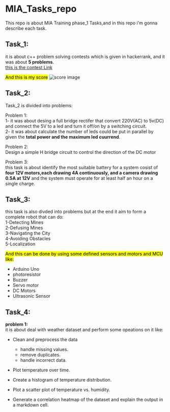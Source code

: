 # MIA_Tasks_repo

This repo is about MIA Training phase_1 Tasks,and in this repo i'm gonna describe each task.

## Task_1:

it is about c++ problem solving contests which is given in hackerrank, and it was about **5 problems**.  
[this is the contest Link](https://www.hackerrank.com/mia-robotics-task1)

<mark>And this is my score</mark>
![score image](https://github.com/user-attachments/assets/605795d4-a66f-4f38-a631-97faae5b9c1b)

## Task_2:

Task_2 is divided into problems:  

Problem 1:  
    1- it was about desing a full bridge rectifer that convert 220V(AC) to 5v(DC) and connect the 5V to a led and turn it off/on by a switching circuit.  
    2- it was about calculate the number of leds could be put in parallel by given the **total power and the maximum led cuurrend**.  
    
Problem 2:  
    Design a simple H bridge circuit to control the direction of the DC motor  

Problem 3:   
    this task is about identify the most suitable battery for a system cosist of **four 12V motors,each drawing 4A continuously,
    and a camera drawing 0.5A at 12V** and the system must operate for at least half an hour on a single charge.

## Task_3:

this task is also divded into problems but at the end it aim to form a complete robot that can do:  
1-Detecting Mines  
2-Defusing Mines  
3-Navigating the City  
4-Avoiding Obstacles  
5-Localization  

<mark>And this can be done by using some defined sensors and motors and MCU like:</mark>  

+ Arduino Uno
+ photoresistor
+ Buzzer
+ Servo motor
+ DC Motors
+ Ultrasonic Sensor

## Task_4:

**problem 1:**  
it is about deal with weather dataset and perform some opeations on it like:  
+ Clean and preprocess the data
    + handle missing values.
    + remove duplicates.
    + handle incorrect data.


+  Plot temperature over time.
+  Create a histogram of temperature distribution.
+  Plot a scatter plot of temperature vs. humidity.
+  Generate a correlation heatmap of the dataset and explain the output in a markdown cell.
